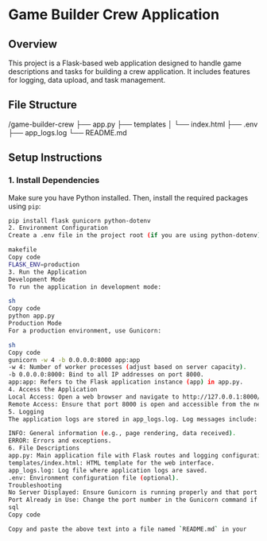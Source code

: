 # Game Builder Crew Application

## Overview

This project is a Flask-based web application designed to handle game descriptions and tasks for building a crew application. It includes features for logging, data upload, and task management.

## File Structure

/game-builder-crew
├── app.py
├── templates
│ └── index.html
├── .env
├── app_logs.log
└── README.md


## Setup Instructions

### 1. **Install Dependencies**

Make sure you have Python installed. Then, install the required packages using `pip`:

```sh
pip install flask gunicorn python-dotenv
2. Environment Configuration
Create a .env file in the project root (if you are using python-dotenv) and add the following environment variables:

makefile
Copy code
FLASK_ENV=production
3. Run the Application
Development Mode
To run the application in development mode:

sh
Copy code
python app.py
Production Mode
For a production environment, use Gunicorn:

sh
Copy code
gunicorn -w 4 -b 0.0.0.0:8000 app:app
-w 4: Number of worker processes (adjust based on server capacity).
-b 0.0.0.0:8000: Bind to all IP addresses on port 8000.
app:app: Refers to the Flask application instance (app) in app.py.
4. Access the Application
Local Access: Open a web browser and navigate to http://127.0.0.1:8000/.
Remote Access: Ensure that port 8000 is open and accessible from the network.
5. Logging
The application logs are stored in app_logs.log. Log messages include:

INFO: General information (e.g., page rendering, data received).
ERROR: Errors and exceptions.
6. File Descriptions
app.py: Main application file with Flask routes and logging configuration.
templates/index.html: HTML template for the web interface.
app_logs.log: Log file where application logs are saved.
.env: Environment configuration file (optional).
Troubleshooting
No Server Displayed: Ensure Gunicorn is running properly and that port 8000 is not blocked by a firewall.
Port Already in Use: Change the port number in the Gunicorn command if necessary.
sql
Copy code

Copy and paste the above text into a file named `README.md` in your 